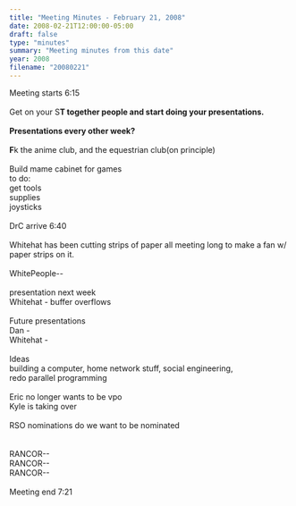 ```yaml
---
title: "Meeting Minutes - February 21, 2008"
date: 2008-02-21T12:00:00-05:00
draft: false
type: "minutes"
summary: "Meeting minutes from this date"
year: 2008
filename: "20080221"
---
```


Meeting starts 6:15<br />
<br />
Get on your S**T together people and start doing your presentations.<br />
<br />
Presentations every other week?<br />
<br />
F**k the anime club, and the equestrian club(on principle)<br />
<br />
Build mame cabinet for games<br />
to do:<br />
get tools<br />
supplies<br />
joysticks<br />
<br />
DrC arrive 6:40<br />
<br />
Whitehat has been cutting strips of paper all meeting long to make a fan w/ paper strips on it.<br />
<br />
WhitePeople--<br />
<br />
presentation next week<br />
Whitehat - buffer overflows<br />
<br />
Future presentations<br />
Dan - <br />
Whitehat - <br />
<br />
Ideas<br />
building a computer, home network stuff, social engineering, <br />
redo parallel programming <br />
<br />
Eric no longer wants to be vpo<br />
Kyle is taking over<br />
<br />
RSO nominations do we want to be nominated<br />
<br />
<br />
RANCOR--<br />
RANCOR--<br />
RANCOR--<br />
<br />
Meeting end 7:21
